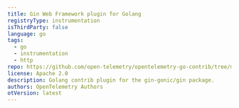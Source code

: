 ```yaml
---
title: Gin Web Framework plugin for Golang
registryType: instrumentation
isThirdParty: false
language: go
tags:
  - go
  - instrumentation
  - http
repo: https://github.com/open-telemetry/opentelemetry-go-contrib/tree/master/instrumentation/github.com/gin-gonic/gin
license: Apache 2.0
description: Golang contrib plugin for the gin-gonic/gin package.
authors: OpenTelemetry Authors
otVersion: latest
---
```

